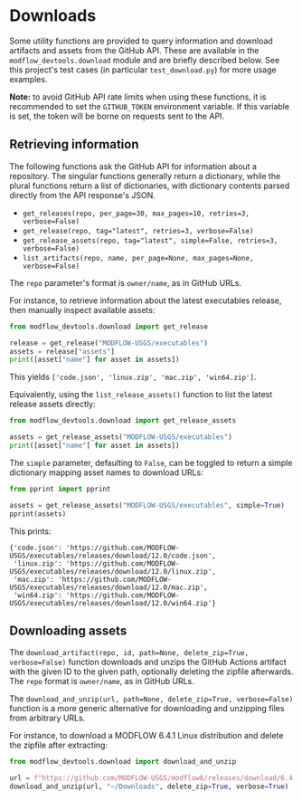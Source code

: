 # Downloads

Some utility functions are provided to query information and download artifacts and assets from the GitHub API. These are available in the `modflow_devtools.download` module and are briefly described below. See this project's test cases (in particular `test_download.py`) for more usage examples.

**Note:** to avoid GitHub API rate limits when using these functions, it is recommended to set the `GITHUB_TOKEN` environment variable. If this variable is set, the token will be borne on requests sent to the API.

## Retrieving information

The following functions ask the GitHub API for information about a repository. The singular functions generally return a dictionary, while the plural functions return a list of dictionaries, with dictionary contents parsed directly from the API response's JSON.

- `get_releases(repo, per_page=30, max_pages=10, retries=3, verbose=False)`
- `get_release(repo, tag="latest", retries=3, verbose=False)`
- `get_release_assets(repo, tag="latest", simple=False, retries=3, verbose=False)`
- `list_artifacts(repo, name, per_page=None, max_pages=None, verbose=False)`

The `repo` parameter's format is `owner/name`, as in GitHub URLs.

For instance, to retrieve information about the latest executables release, then manually inspect available assets:

```python
from modflow_devtools.download import get_release

release = get_release("MODFLOW-USGS/executables")
assets = release["assets"]
print([asset["name"] for asset in assets])
```

This yields `['code.json', 'linux.zip', 'mac.zip', 'win64.zip']`.

Equivalently, using the `list_release_assets()` function to list the latest release assets directly:

```python
from modflow_devtools.download import get_release_assets

assets = get_release_assets("MODFLOW-USGS/executables")
print([asset["name"] for asset in assets])
```

The `simple` parameter, defaulting to `False`, can be toggled to return a simple dictionary mapping asset names to download URLs:

```python
from pprint import pprint

assets = get_release_assets("MODFLOW-USGS/executables", simple=True)
pprint(assets)
```

This prints:

```
{'code.json': 'https://github.com/MODFLOW-USGS/executables/releases/download/12.0/code.json',
 'linux.zip': 'https://github.com/MODFLOW-USGS/executables/releases/download/12.0/linux.zip',
 'mac.zip': 'https://github.com/MODFLOW-USGS/executables/releases/download/12.0/mac.zip',
 'win64.zip': 'https://github.com/MODFLOW-USGS/executables/releases/download/12.0/win64.zip'}
```

## Downloading assets

The `download_artifact(repo, id, path=None, delete_zip=True, verbose=False)` function downloads and unzips the GitHub Actions artifact with the given ID to the given path, optionally deleting the zipfile afterwards. The `repo` format is `owner/name`, as in GitHub URLs.

The `download_and_unzip(url, path=None, delete_zip=True, verbose=False)` function is a more generic alternative for downloading and unzipping files from arbitrary URLs.

For instance, to download a MODFLOW 6.4.1 Linux distribution and delete the zipfile after extracting:

```python
from modflow_devtools.download import download_and_unzip

url = f"https://github.com/MODFLOW-USGS/modflow6/releases/download/6.4.1/mf6.4.1_linux.zip"
download_and_unzip(url, "~/Downloads", delete_zip=True, verbose=True)
```
